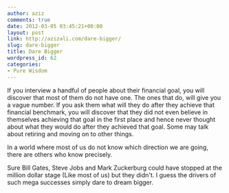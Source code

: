 ```yaml
---
author: aziz
comments: true
date: 2012-03-05 03:45:21+00:00
layout: post
link: http://azizali.com/dare-bigger/
slug: dare-bigger
title: Dare Bigger
wordpress_id: 62
categories:
- Pure Wisdom
---
```


If you interview a handful of people about their financial goal, you will discover that most of them do not have one. The ones that do, will give you a vague number. If you ask them what will they do after they achieve that financial benchmark, you will discover that they did not even believe in themselves achieving that goal in the first place and hence never thought about what they would do after they achieved that goal. Some may talk about retiring and moving on to other things.

In a world where most of us do not know which direction we are going, there are others who know precisely.

Sure Bill Gates, Steve Jobs and Mark Zuckerburg could have stopped at the million dollar stage (Like most of us) but they didn't. I guess the drivers of such mega successes simply dare to dream bigger.
